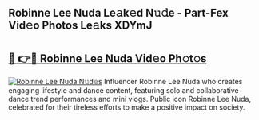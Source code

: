 ## Robinne Lee Nuda Le𝚊k𝚎d N𝚞𝚍e - Part-Fex Vid𝚎o Photos Le𝚊ks XDYmJ

# <h2><a href="http://fbcmro.evod.top/?m=Robinne+Lee+Nuda">🔗 👉🔴 Robinne Lee Nuda Vid𝚎o Ph𝚘t𝚘s</a></h2>

[![Robinne Lee Nuda N𝚞d𝚎s](https://i.imgur.com/8V9OHl7.gif)](http://fbcmro.evod.top/?m=Robinne+Lee+Nuda)
Influencer Robinne Lee Nuda who creates engaging lifestyle and dance content, featuring solo and collaborative dance trend performances and mini vlogs. Public icon Robinne Lee Nuda, celebrated for their tireless efforts to make a positive impact on society. 
